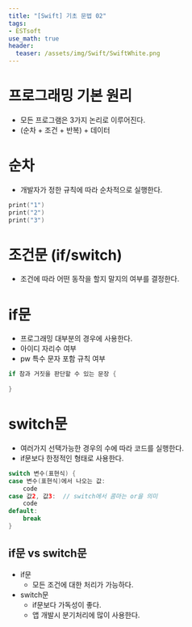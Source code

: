 ```yaml
---
title: "[Swift] 기초 문법 02"
tags: 
- ESTsoft
use_math: true
header: 
  teaser: /assets/img/Swift/SwiftWhite.png
---
```


# 프로그래밍 기본 원리
- 모든 프로그램은 3가지 논리로 이루어진다.
- (순차 + 조건 + 반복) + 데이터

# 순차
- 개발자가 정한 규칙에 따라 순차적으로 실행한다.    

```swift
print("1")
print("2")
print("3")
```  

# 조건문 (if/switch)
- 조건에 따라 어떤 동작을 할지 말지의 여부를 결정한다.

# if문
- 프로그래밍 대부분의 경우에 사용한다.
- 아이디 자리수 여부
- pw 특수 문자 포함 규칙 여부  

```swift
if 참과 거짓을 판단할 수 있는 문장 {
    
}
```

# switch문
- 여러가지 선택가능한 경우의 수에 따라 코드를 실행한다.
- if문보다 한정적인 형태로 사용한다.

```swift
switch 변수(표현식) {
case 변수(표현식)에서 나오는 값:
    code
case 값2, 값3:  // switch에서 콤마는 or을 의미
    code
default:
    break
}
```

## if문 vs switch문
- if문
    - 모든 조건에 대한 처리가 가능하다.
- switch문
    - if문보다 가독성이 좋다.
    - 앱 개발시 분기처리에 많이 사용한다.
